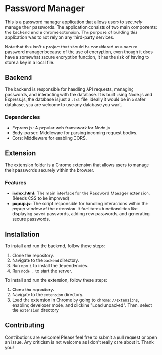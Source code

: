 # Password Manager

This is a password manager application that allows users to *securely* manage their passwords. The application consists of two main components: the backend and a chrome extension. The purpose of building this application was to not rely on any third-party services.

Note that this isn't a project that should be considered as a secure password manager because of the use of encryption, even though it does have a somewhat secure encryption function, it has the risk of having to store a key in a local file. 
## Backend

The backend is responsible for handling API requests, managing passwords, and interacting with the database. It is built using Node.js and Express.js, the database is just a `.txt` file, ideally it would be in a safer database, you are welcome to use any database you want.

### Dependencies

- Express.js: A popular web framework for Node.js.
- Body-parser: Middleware for parsing incoming request bodies.
- Cors: Middleware for enabling CORS.

## Extension

The extension folder is a Chrome extension that allows users to manage their passwords securely within the browser.

### Features

- **index.html:** The main interface for the Password Manager extension. (Needs CSS to be improved)
- **popup.js:** The script responsible for handling interactions within the popup window of the extension. It facilitates functionalities like displaying saved passwords, adding new passwords, and generating secure passwords.

## Installation

To install and run the backend, follow these steps:

1. Clone the repository.
2. Navigate to the `backend` directory.
3. Run `npm i` to install the dependencies.
4. Run `node .` to start the server.

To install and run the extension, follow these steps:

1. Clone the repository.
2. Navigate to the `extension` directory.
3. Load the extension in Chrome by going to `chrome://extensions`, enabling developer mode, and clicking "Load unpacked". Then, select the `extension` directory.

## Contributing

Contributions are welcome! Please feel free to submit a pull request or open an issue. Any criticism is not welcome as I don't really care about it. Thank you!